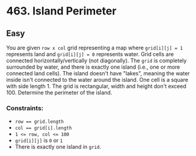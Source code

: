 # 463. Island Perimeter

## Easy

You are given `row x col` grid representing a map where `grid[i][j] = 1` represents land and `grid[i][j] = 0` represents
water. Grid cells are connected horizontally/vertically (not diagonally). The `grid` is completely surrounded by water,
and there is exactly one island (i.e., one or more connected land cells). The island doesn't have "lakes", meaning the
water inside isn't connected to the water around the island. One cell is a square with side length 1. The grid is
rectangular, width and height don't exceed 100. Determine the perimeter of the island.

### Constraints:

- `row == grid.length`
- `col == grid[i].length`
- `1 <= row, col <= 100`
- `grid[i][j]` is `0` or `1`
- There is exactly one island in `grid`.

